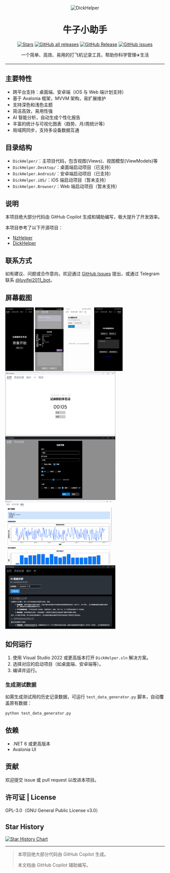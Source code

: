 <div align="center">

![DickHelper](https://socialify.git.ci/LuYifei2011/DickHelper/image?description=1&font=Inter&forks=1&language=1&name=1&owner=1&stargazers=1&theme=Auto)

# 牛子小助手

[![Stars](https://img.shields.io/github/stars/LuYifei2011/DickHelper?label=stars)](https://github.com/LuYifei2011/DickHelper)
<a href="https://github.com/LuYifei2011/DickHelper/releases"><img alt="GitHub all releases" src="https://img.shields.io/github/downloads/LuYifei2011/DickHelper/total?label=Downloads"></a>
[![GitHub Release](https://img.shields.io/github/v/release/LuYifei2011/DickHelper)](https://github.com/LuYifei2011/DickHelper/releases)
<a href="https://github.com/LuYifei2011/DickHelper/issues"><img alt="GitHub issues" src="https://img.shields.io/github/issues/LuYifei2011/DickHelper"></a>

一个简单、高效、易用的打飞机记录工具，帮助你科学管理✈️生活

</div>

---

## 主要特性
- 跨平台支持：桌面端、安卓端（iOS 与 Web 端计划支持）
- 基于 Avalonia 框架，MVVM 架构，易扩展维护
- 支持深色和浅色主题
- 简洁高效，易用性强
- AI 智能分析，自动生成个性化报告
- 丰富的统计与可视化图表（趋势、月/周统计等）
- 局域网同步，支持多设备数据互通

## 目录结构
- `DickHelper/`：主项目代码，包含视图(Views)、视图模型(ViewModels)等
- `DickHelper.Desktop/`：桌面端启动项目（已支持）
- `DickHelper.Android/`：安卓端启动项目（已支持）
- `DickHelper.iOS/`：iOS 端启动项目（暂未支持）
- `DickHelper.Browser/`：Web 端启动项目（暂未支持）

## 说明
本项目绝大部分代码由 GitHub Copilot 生成和辅助编写，极大提升了开发效率。

本项目参考了以下开源项目：
- [NzHelper](https://github.com/bug-bit/NzHelper)
- [DickHelper](https://github.com/zzzdajb/DickHelper)

## 联系方式
如有建议、问题或合作意向，欢迎通过 [GitHub Issues](https://github.com/LuYifei2011/DickHelper/issues) 提出，或通过 Telegram 联系 [@luyifei2011_bot](https://t.me/luyifei2011_bot)。

## 屏幕截图
<div style="display: inline-block;">
<img alt="Android 主页" src="./screenshot/Android_主页.jpg" height=200>
<img alt="Android 历史详情" src="./screenshot/Android_历史详情.jpg" height=200>
<img alt="Android AI" src="./screenshot/Android_AI.jpg" height=200>
<img alt="Android 同步" src="./screenshot/Android_同步.jpg" height=200>
<img alt="Windows 主页" src="./screenshot/Windows_主页.png" height=200>
<img alt="Windows 记录详情" src="./screenshot/Windows_记录详情.png" height=200>
<img alt="Windows 统计" src="./screenshot/Windows_统计.png" height=200>
<img alt="Windows AI" src="./screenshot/Windows_AI.png" height=200>
</div>

## 如何运行
1. 使用 Visual Studio 2022 或更高版本打开 `DickHelper.sln` 解决方案。
2. 选择对应的启动项目（如桌面端、安卓端等）。
3. 编译并运行。

### 生成测试数据
如需生成测试用的历史记录数据，可运行 `test_data_generator.py` 脚本，自动覆盖原有数据：

```bash
python test_data_generator.py
```

## 依赖
- .NET 6 或更高版本
- Avalonia UI

## 贡献
欢迎提交 issue 或 pull request 以改进本项目。

## 许可证 | License
GPL-3.0（GNU General Public License v3.0）

## Star History
[![Star History Chart](https://api.star-history.com/svg?repos=LuYifei2011/DickHelper&type=Timeline)](https://star-history.com/#LuYifei2011/DickHelper&Timeline)

---

> 本项目绝大部分代码由 GitHub Copilot 生成。
> 
> 本文档由 GitHub Copilot 辅助编写。
